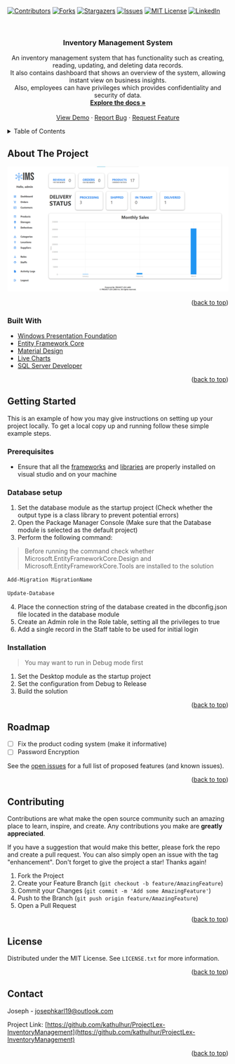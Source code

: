<div id="top"></div>
<!--
*** Thanks for checking out the Best-README-Template. If you have a suggestion
*** that would make this better, please fork the repo and create a pull request
*** or simply open an issue with the tag "enhancement".
*** Don't forget to give the project a star!
*** Thanks again! Now go create something AMAZING! :D
-->



<!-- PROJECT SHIELDS -->
<!--
*** I'm using markdown "reference style" links for readability.
*** Reference links are enclosed in brackets [ ] instead of parentheses ( ).
*** See the bottom of this document for the declaration of the reference variables
*** for contributors-url, forks-url, etc. This is an optional, concise syntax you may use.
*** https://www.markdownguide.org/basic-syntax/#reference-style-links
-->
[![Contributors][contributors-shield]][contributors-url]
[![Forks][forks-shield]][forks-url]
[![Stargazers][stars-shield]][stars-url]
[![Issues][issues-shield]][issues-url]
[![MIT License][license-shield]][license-url]
[![LinkedIn][linkedin-shield]][linkedin-url]



<!-- PROJECT LOGO -->
<br />
<div align="center">
  <!-- <a href="https://github.com/kathulhur/ProjectLex-InventoryManagement">
    <img src="images/logo.png" alt="Logo" width="80" height="80">
  </a> -->

<h3 align="center">Inventory Management System</h3>

  <p align="center">
    An inventory management system that has functionality such as creating, reading, updating, and deleting data records.<br>
    It also contains dashboard that shows an overview of the system, allowing instant view on business insights.<br>
    Also, employees can have privileges which provides confidentiality and security of data.
    <br />
    <a href="https://github.com/kathulhur/ProjectLex-InventoryManagement"><strong>Explore the docs »</strong></a>
    <br />
    <br />
    <a href="https://github.com/kathulhur/ProjectLex-InventoryManagement">View Demo</a>
    ·
    <a href="https://github.com/kathulhur/ProjectLex-InventoryManagement/issues">Report Bug</a>
    ·
    <a href="https://github.com/kathulhur/ProjectLex-InventoryManagement/issues">Request Feature</a>
  </p>
</div>



<!-- TABLE OF CONTENTS -->
<details>
  <summary>Table of Contents</summary>
  <ol>
    <li>
      <a href="#about-the-project">About The Project</a>
      <ul>
        <li><a href="#built-with">Built With</a></li>
      </ul>
    </li>
    <li>
      <a href="#getting-started">Getting Started</a>
      <ul>
        <li><a href="#prerequisites">Prerequisites</a></li>
        <li><a href="#installation">Installation</a></li>
      </ul>
    </li>
    <li><a href="#usage">Usage</a></li>
    <li><a href="#roadmap">Roadmap</a></li>
    <li><a href="#contributing">Contributing</a></li>
    <li><a href="#license">License</a></li>
    <li><a href="#contact">Contact</a></li>
    <li><a href="#acknowledgments">Acknowledgments</a></li>
  </ol>
</details>



<!-- ABOUT THE PROJECT -->
## About The Project

[![Product Name Screen Shot][product-screenshot]](https://example.com)


<p align="right">(<a href="#top">back to top</a>)</p>



### Built With

* [Windows Presentation Foundation](https://docs.microsoft.com/en-us/dotnet/desktop/wpf/overview/?view=netdesktop-6.0)
* [Entity Framework Core](https://docs.microsoft.com/en-us/ef/core/get-started/overview/first-app?tabs=netcore-cli)
* [Material Design](http://materialdesigninxaml.net/)
* [Live Charts](https://lvcharts.net/)
* [SQL Server Developer](https://www.microsoft.com/en-us/sql-server/sql-server-downloads)

<p align="right">(<a href="#top">back to top</a>)</p>



<!-- GETTING STARTED -->
## Getting Started

This is an example of how you may give instructions on setting up your project locally.
To get a local copy up and running follow these simple example steps.

### Prerequisites
* Ensure that all the <a href="#built-with">frameworks</a> and <a href="#built-with">libraries</a> are properly installed on visual studio and on your machine


### Database setup
1. Set the database module as the startup project (Check whether the output type is a class library to prevent potential errors)
2. Open the Package Manager Console (Make sure that the Database module is selected as the default project)
3. Perform the following command:
> Before running the command check whether Microsoft.EntityFrameworkCore.Design and Microsoft.EntityFrameworkCore.Tools are installed to the solution
  ```sh
  Add-Migration MigrationName
  ```

  ```sh
  Update-Database
  ```
4. Place the connection string of the database created in the dbconfig.json file located in the database module
5. Create an Admin role in the Role table, setting all the privileges to true
6. Add a single record in the Staff table to be used for initial login

### Installation
> You may want to run in Debug mode first
1. Set the Desktop module as the startup project
2. Set the configuration from Debug to Release
3. Build the solution

<p align="right">(<a href="#top">back to top</a>)</p>



<!-- USAGE EXAMPLES -->
<!-- ## Usage

Use this space to show useful examples of how a project can be used. Additional screenshots, code examples and demos work well in this space. You may also link to more resources.

_For more examples, please refer to the [Documentation](https://example.com)_

<p align="right">(<a href="#top">back to top</a>)</p> -->



<!-- ROADMAP -->
## Roadmap

- [ ] Fix the product coding system (make it informative)
- [ ] Password Encryption

See the [open issues](https://github.com/kathulhur/ProjectLex-InventoryManagement/issues) for a full list of proposed features (and known issues).

<p align="right">(<a href="#top">back to top</a>)</p>



<!-- CONTRIBUTING -->
## Contributing

Contributions are what make the open source community such an amazing place to learn, inspire, and create. Any contributions you make are **greatly appreciated**.

If you have a suggestion that would make this better, please fork the repo and create a pull request. You can also simply open an issue with the tag "enhancement".
Don't forget to give the project a star! Thanks again!

1. Fork the Project
2. Create your Feature Branch (`git checkout -b feature/AmazingFeature`)
3. Commit your Changes (`git commit -m 'Add some AmazingFeature'`)
4. Push to the Branch (`git push origin feature/AmazingFeature`)
5. Open a Pull Request

<p align="right">(<a href="#top">back to top</a>)</p>



<!-- LICENSE -->
## License

Distributed under the MIT License. See `LICENSE.txt` for more information.

<p align="right">(<a href="#top">back to top</a>)</p>



<!-- CONTACT -->
## Contact

Joseph - josephkarl19@outlook.com

Project Link: [https://github.com/kathulhur/ProjectLex-InventoryManagement](https://github.com/kathulhur/ProjectLex-InventoryManagement)

<p align="right">(<a href="#top">back to top</a>)</p>





<!-- MARKDOWN LINKS & IMAGES -->
<!-- https://www.markdownguide.org/basic-syntax/#reference-style-links -->

<!-- contributors -->
[contributors-shield]: https://img.shields.io/github/contributors/kathulhur/ProjectLex-InventoryManagement.svg?style=for-the-badge
[contributors-url]: https://github.com/kathulhur/ProjectLex-InventoryManagement/graphs/contributors

<!-- fork -->
[forks-shield]: https://img.shields.io/github/forks/kathulhur/ProjectLex-InventoryManagement.svg?style=for-the-badge
[forks-url]: https://github.com/kathulhur/ProjectLex-InventoryManagement/network/members

<!-- stars -->
[stars-shield]: https://img.shields.io/github/stars/kathulhur/ProjectLex-InventoryManagement.svg?style=for-the-badge
[stars-url]: https://github.com/kathulhur/ProjectLex-InventoryManagement/stargazers

<!-- issues -->
[issues-shield]: https://img.shields.io/github/issues/kathulhur/ProjectLex-InventoryManagement.svg?style=for-the-badge
[issues-url]: https://github.com/kathulhur/ProjectLex-InventoryManagement/issues

<!-- license -->
[license-shield]: https://img.shields.io/github/license/kathulhur/ProjectLex-InventoryManagement.svg?style=for-the-badge
[license-url]: https://github.com/kathulhur/ProjectLex-InventoryManagement/blob/master/LICENSE.txt

<!-- LinkedIn -->
[linkedin-shield]: https://img.shields.io/badge/-LinkedIn-black.svg?style=for-the-badge&logo=linkedin&colorB=555
[linkedin-url]: https://www.linkedin.com/in/joseph-karl-crisostomo-aa009021b/
[product-screenshot]: images/screenshot.png

